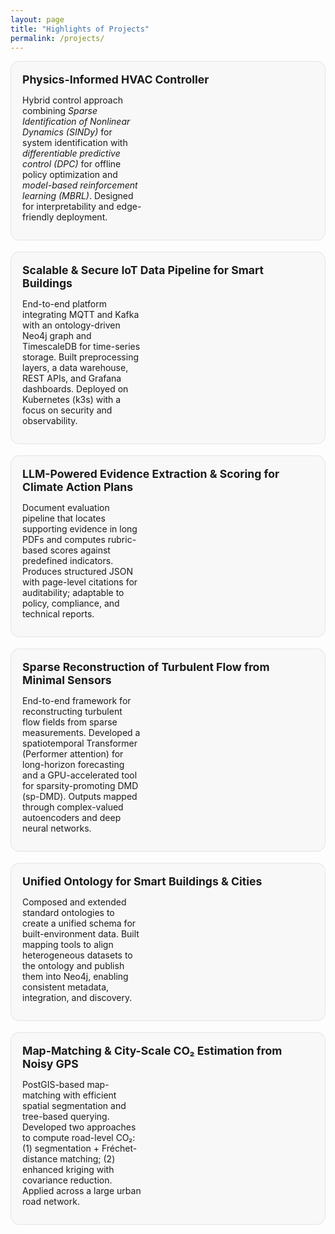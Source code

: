 ```yaml
---
layout: page
title: "Highlights of Projects"
permalink: /projects/
---
```


<style>
/* Simple, theme-friendly project cards */
.projects {
  display: grid;
  grid-template-columns: 1fr;
  gap: 18px;
}
.project-card {
  border: 1px solid rgba(0,0,0,0.08);
  border-radius: 14px;
  padding: 18px;
  background: rgba(0,0,0,0.02);
}
@media (prefers-color-scheme: dark) {
  .project-card { border-color: rgba(255,255,255,0.12); background: rgba(255,255,255,0.03); }
}
.project-title {
  margin: 0 0 8px 0;
  font-weight: 700;
  font-size: 1.1rem;
}
.project-grid {
  display: grid;
  grid-template-columns: 0.85fr 1.15fr; /* left media, right text */
  gap: 16px;
  align-items: start;
}
.project-media {
  display: none; /* hidden until you add an image */
}
.project-desc p {
  margin-top: 6px;
  margin-bottom: 10px;
}
.project-actions {
  display: flex;
  gap: 10px;
  flex-wrap: wrap;
  margin-top: 6px;
}
.btn-lite {
  display: inline-block;
  padding: 7px 10px;
  border-radius: 10px;
  border: 1px solid rgba(0,0,0,0.18);
  text-decoration: none;
  font-size: 0.92rem;
}
@media (prefers-color-scheme: dark) {
  .btn-lite { border-color: rgba(255,255,255,0.22); }
}
@media (max-width: 860px) {
  .project-grid { grid-template-columns: 1fr; }
}
</style>

<div class="projects">

  <!-- Project 1 -->
  <section class="project-card">
    <h3 class="project-title">Physics-Informed HVAC Controller</h3>
    <div class="project-grid">
      <div class="project-media">
        <!-- Add an image later:
        <img src="/assets/images/hvac-controller.jpg" alt="HVAC controller visualization" loading="lazy">
        -->
      </div>
      <div class="project-desc">
        <p>Hybrid control approach combining <em>Sparse Identification of Nonlinear Dynamics (SINDy)</em> for system identification with <em>differentiable predictive control (DPC)</em> for offline policy optimization and <em>model-based reinforcement learning (MBRL)</em>. Designed for interpretability and edge-friendly deployment.</p>
        <div class="project-actions">
          <!-- Add links later:
          <a class="btn-lite" href="#" target="_blank" rel="noopener">Paper</a>
          <a class="btn-lite" href="#" target="_blank" rel="noopener">GitHub</a>
          <a class="btn-lite" href="#" target="_blank" rel="noopener">Demo</a>
          -->
        </div>
      </div>
    </div>
  </section>

  <!-- Project 2 -->
  <section class="project-card">
    <h3 class="project-title">Scalable & Secure IoT Data Pipeline for Smart Buildings</h3>
    <div class="project-grid">
      <div class="project-media">
        <!-- <img src="/assets/images/iot-pipeline.jpg" alt="IoT pipeline diagram" loading="lazy"> -->
      </div>
      <div class="project-desc">
        <p>End-to-end platform integrating MQTT and Kafka with an ontology-driven Neo4j graph and TimescaleDB for time-series storage. Built preprocessing layers, a data warehouse, REST APIs, and Grafana dashboards. Deployed on Kubernetes (k3s) with a focus on security and observability.</p>
        <div class="project-actions">
          <!-- <a class="btn-lite" href="#" target="_blank" rel="noopener">GitHub</a> -->
        </div>
      </div>
    </div>
  </section>

  <!-- Project 3 -->
  <section class="project-card">
    <h3 class="project-title">LLM-Powered Evidence Extraction & Scoring for Climate Action Plans</h3>
    <div class="project-grid">
      <div class="project-media">
        <!-- <img src="/assets/images/llm-cap.jpg" alt="LLM pipeline screenshot" loading="lazy"> -->
      </div>
      <div class="project-desc">
        <p>Document evaluation pipeline that locates supporting evidence in long PDFs and computes rubric-based scores against predefined indicators. Produces structured JSON with page-level citations for auditability; adaptable to policy, compliance, and technical reports.</p>
        <div class="project-actions">
          <!-- <a class="btn-lite" href="#" target="_blank" rel="noopener">Paper</a>
          <a class="btn-lite" href="#" target="_blank" rel="noopener">GitHub</a> -->
        </div>
      </div>
    </div>
  </section>

  <!-- Project 4 -->
  <section class="project-card">
    <h3 class="project-title">Sparse Reconstruction of Turbulent Flow from Minimal Sensors</h3>
    <div class="project-grid">
      <div class="project-media">
        <!-- <img src="/assets/images/turbulent-reconstruction.jpg" alt="Flow reconstruction visualization" loading="lazy"> -->
      </div>
      <div class="project-desc">
        <p>End-to-end framework for reconstructing turbulent flow fields from sparse measurements. Developed a spatiotemporal Transformer (Performer attention) for long-horizon forecasting and a GPU-accelerated tool for sparsity-promoting DMD (sp-DMD). Outputs mapped through complex-valued autoencoders and deep neural networks.</p>
        <div class="project-actions">
          <!-- <a class="btn-lite" href="#" target="_blank" rel="noopener">Paper</a>
          <a class="btn-lite" href="#" target="_blank" rel="noopener">GitHub</a> -->
        </div>
      </div>
    </div>
  </section>

  <!-- Project 5 -->
  <section class="project-card">
    <h3 class="project-title">Unified Ontology for Smart Buildings & Cities</h3>
    <div class="project-grid">
      <div class="project-media">
        <!-- <img src="/assets/images/ontology.jpg" alt="Ontology mapping" loading="lazy"> -->
      </div>
      <div class="project-desc">
        <p>Composed and extended standard ontologies to create a unified schema for built-environment data. Built mapping tools to align heterogeneous datasets to the ontology and publish them into Neo4j, enabling consistent metadata, integration, and discovery.</p>
        <div class="project-actions">
          <!-- <a class="btn-lite" href="#" target="_blank" rel="noopener">Docs</a>
          <a class="btn-lite" href="#" target="_blank" rel="noopener">GitHub</a> -->
        </div>
      </div>
    </div>
  </section>

  <!-- Project 6 -->
  <section class="project-card">
    <h3 class="project-title">Map-Matching & City-Scale CO₂ Estimation from Noisy GPS</h3>
    <div class="project-grid">
      <div class="project-media">
        <!-- <img src="/assets/images/map-matching.jpg" alt="Map-matching snapshot" loading="lazy"> -->
      </div>
      <div class="project-desc">
        <p>PostGIS-based map-matching with efficient spatial segmentation and tree-based querying. Developed two approaches to compute road-level CO₂: (1) segmentation + Fréchet-distance matching; (2) enhanced kriging with covariance reduction. Applied across a large urban road network.</p>
        <div class="project-actions">
          <!-- <a class="btn-lite" href="#" target="_blank" rel="noopener">Paper</a>
          <a class="btn-lite" href="#" target="_blank" rel="noopener">GitHub</a> -->
        </div>
      </div>
    </div>
  </section>

</div>